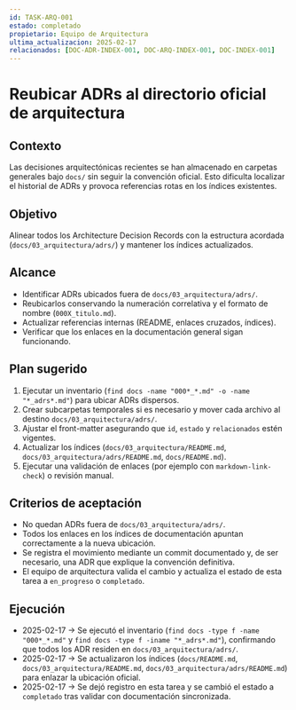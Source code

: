 ```yaml
---
id: TASK-ARQ-001
estado: completado
propietario: Equipo de Arquitectura
ultima_actualizacion: 2025-02-17
relacionados: [DOC-ADR-INDEX-001, DOC-ARQ-INDEX-001, DOC-INDEX-001]
---
```

# Reubicar ADRs al directorio oficial de arquitectura

## Contexto
Las decisiones arquitectónicas recientes se han almacenado en carpetas generales bajo `docs/` sin seguir la convención oficial.
Esto dificulta localizar el historial de ADRs y provoca referencias rotas en los índices existentes.

## Objetivo
Alinear todos los Architecture Decision Records con la estructura acordada (`docs/03_arquitectura/adrs/`) y mantener los índices actualizados.

## Alcance
- Identificar ADRs ubicados fuera de `docs/03_arquitectura/adrs/`.
- Reubicarlos conservando la numeración correlativa y el formato de nombre (`000X_titulo.md`).
- Actualizar referencias internas (README, enlaces cruzados, índices).
- Verificar que los enlaces en la documentación general sigan funcionando.

## Plan sugerido
1. Ejecutar un inventario (`find docs -name "000*_*.md" -o -name "*_adrs*.md"`) para ubicar ADRs dispersos.
2. Crear subcarpetas temporales si es necesario y mover cada archivo al destino `docs/03_arquitectura/adrs/`.
3. Ajustar el front-matter asegurando que `id`, `estado` y `relacionados` estén vigentes.
4. Actualizar los índices (`docs/03_arquitectura/README.md`, `docs/03_arquitectura/adrs/README.md`, `docs/README.md`).
5. Ejecutar una validación de enlaces (por ejemplo con `markdown-link-check`) o revisión manual.

## Criterios de aceptación
- No quedan ADRs fuera de `docs/03_arquitectura/adrs/`.
- Todos los enlaces en los índices de documentación apuntan correctamente a la nueva ubicación.
- Se registra el movimiento mediante un commit documentado y, de ser necesario, una ADR que explique la convención definitiva.
- El equipo de arquitectura valida el cambio y actualiza el estado de esta tarea a `en_progreso` o `completado`.

## Ejecución
- 2025-02-17 → Se ejecutó el inventario (`find docs -type f -name "000*_*.md"` y `find docs -type f -iname "*_adrs*.md"`), confirmando que todos los ADR residen en `docs/03_arquitectura/adrs/`.
- 2025-02-17 → Se actualizaron los índices (`docs/README.md`, `docs/03_arquitectura/README.md`, `docs/03_arquitectura/adrs/README.md`) para enlazar la ubicación oficial.
- 2025-02-17 → Se dejó registro en esta tarea y se cambió el estado a `completado` tras validar con documentación sincronizada.
